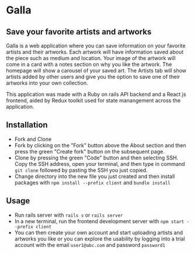 # Galla

## Save your favorite artists and artworks

Galla is a web application where you can save information on your favorite artists and their artworks. Each artwork will have information saved about the piece such as medium and location. Your image of the artwork will come in a card with a notes section on why you like the artwork. The homepage will show a carousel of your saved art. The Artists tab will show artists added by other users and give you the option to save one of their artworks into your own collection. 

This application was made with a Ruby on rails API backend and a React js frontend, aided by Redux toolkit used for state manangement across the application.

## Installation

* Fork and Clone
* Fork by clicking on the "Fork" button above the About section and then press the green "Create fork" button on the subsequent page.
* Clone by pressing the green "Code" button and then selecting SSH. Copy the SSH address, open your terminal,  and then type in command ```git clone``` followed by pasting the SSH you just copied. 
* Change directory into the new file you just created and then install packages with ```npm install --prefix client``` and ```bundle install```


## Usage


* Run rails server with ```rails s``` or ```rails server```
* In a new terminal, run the frontend development server with ```npm start --prefix client```
* You can then create your own account and start uploading artists and artworks you like or you can explore the usability by logging into a trial account with the email ```user1@abc.com``` and password ```password1```